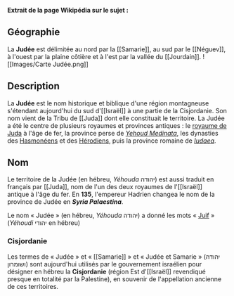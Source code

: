 **Extrait de la page Wikipédia sur le sujet :**
## Géographie
La **Judée** est délimitée au nord par la [[Samarie]], au sud par le [[Néguev]], à l'ouest par la plaine côtière et à l'est par la vallée du [[Jourdain]].
![[Images/Carte Judée.png]]

## Description
La **Judée** est le nom historique et biblique d'une région montagneuse s'étendant aujourd'hui du sud d'[[Israël]] à une partie de la Cisjordanie. Son nom vient de la Tribu de [[Juda]] dont elle constituait le territoire.
La Judée a été le centre de plusieurs royaumes et provinces antiques : le [royaume de Juda](https://fr.wikipedia.org/wiki/Royaume_de_Juda "Royaume de Juda") à l'âge de fer, la province perse de _[Yehoud Medinata](https://fr.wikipedia.org/wiki/Yehoud_Medinata "Yehoud Medinata")_, les dynasties des [Hasmonéens](https://fr.wikipedia.org/wiki/Hasmon%C3%A9ens "Hasmonéens") et des [Hérodiens](https://fr.wikipedia.org/wiki/H%C3%A9rodiens "Hérodiens"), puis la province romaine de _[Iudaea](https://fr.wikipedia.org/wiki/Jud%C3%A9e_(province_romaine) "Judée (province romaine)")_.

## Nom
Le territoire de la Judée (en hébreu, _Yéhouda_ יהודה) est aussi traduit en français par [[Juda]], nom de l'un des deux royaumes de l'[[Israël]] antique à l'âge du fer.
En **135**, l'empereur Hadrien changea le nom de la province de Judée en ***Syria Palaestina***.

Le nom « Judée » (en hébreu, _Yéhouda_ יהודה) a donné les mots « [Juif](https://fr.wikipedia.org/wiki/Juifs "Juifs") » (_Yéhoudi_ יהודי en hébreu)

### Cisjordanie
Les termes de « Judée » et « [[Samarie]] » et « Judée et Samarie » (יהודה ושומרון) sont aujourd'hui utilisés par le gouvernement israélien pour désigner en hébreu la **Cisjordanie** (région Est d'[[Israël]] revendiqué presque en totalité par la Palestine), en souvenir de l'appellation ancienne de ces territoires.